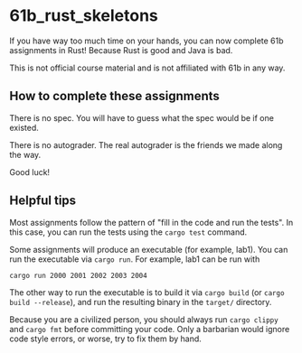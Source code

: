 # 61b_rust_skeletons

If you have way too much time on your hands, you can now complete 61b assignments in Rust! Because Rust is good and Java is bad.

This is not official course material and is not affiliated with 61b in any way.

## How to complete these assignments

There is no spec. You will have to guess what the spec would be if one existed.

There is no autograder. The real autograder is the friends we made along the way.

Good luck!

## Helpful tips

Most assignments follow the pattern of "fill in the code and run the tests". In this case, you can run the tests using the `cargo test` command.

Some assignments will produce an executable (for example, lab1). You can run the executable via `cargo run`. For example, lab1 can be run with
```
cargo run 2000 2001 2002 2003 2004
```
The other way to run the executable is to build it via `cargo build` (or `cargo build --release`), and run the resulting binary in the `target/` directory.

Because you are a civilized person, you should always run `cargo clippy` and `cargo fmt` before committing your code. Only a barbarian would ignore code style errors, or worse, try to fix them by hand.
